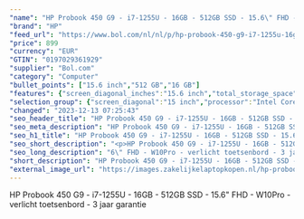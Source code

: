 ```yaml
---
"name": "HP Probook 450 G9 - i7-1255U - 16GB - 512GB SSD - 15.6\" FHD - W10Pro - verlicht toetsenbord - 3 jaar garantie"
"brand": "HP"
"feed_url": "https://www.bol.com/nl/nl/p/hp-probook-450-g9-i7-1255u-16gb-512gb-ssd-15-6-fhd-w10pro-verlicht-toetsenbord-3-jaar-garantie/9300000119083150"
"price": 899
"currency": "EUR"
"GTIN": "0197029361929"
"supplier": "Bol.com"
"category": "Computer"
"bullet_points": ["15.6 inch","512 GB","16 GB"]
"features": {"screen_diagonal_inches":"15.6 inch","total_storage_space":"512 GB","memory_size":"16 GB"}
"selection_group": {"screen_diagonal":"15 inch","processor":"Intel Core i7","changed_price_past_3_days":false,"product_family":"Probook"}
"changed": "2023-12-13 07:25:43"
"seo_header_title": "HP Probook 450 G9 - i7-1255U - 16GB - 512GB SSD - 15.6\" FHD - W10Pro - verlicht toetsenbord - 3 jaar garantie"
"seo_meta_description": "HP Probook 450 G9 - i7-1255U - 16GB - 512GB SSD - 15.6\" FHD - W10Pro - verlicht toetsenbord - 3 jaar garantie"
"seo_h1_title": "HP Probook 450 G9 - i7-1255U - 16GB - 512GB SSD - 15.6\" FHD - W10Pro - verlicht toetsenbord - 3 jaar garantie"
"seo_short_description": "<p>HP Probook 450 G9 - i7-1255U - 16GB - 512GB SSD - 15."
"seo_long_description": "6\" FHD - W10Pro - verlicht toetsenbord - 3 jaar garantie</p>"
"short_description": "HP Probook 450 G9 - i7-1255U - 16GB - 512GB SSD - 15.6\" FHD - W10Pro - verlicht toetsenbord - 3 jaar garantie"
"external_image_url": "https://images.zakelijkelaptopkopen.nl/hp-probook-450-g9-i7-1255u-16gb-512gb-ssd-15-6-fhd-w10pro-verlicht-toetsenbord-3-jaar-garantie.webp"
---
```


<p>HP Probook 450 G9 - i7-1255U - 16GB - 512GB SSD - 15.6" FHD - W10Pro - verlicht toetsenbord - 3 jaar garantie</p>